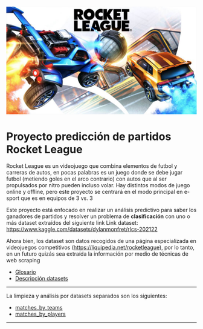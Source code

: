 ![Portada Rocket League](assets/portada_rl.jpg)
# Proyecto predicción de partidos Rocket League
Rocket League es un videojuego que combina elementos de futbol y carreras de autos, en pocas palabras es un juego donde se debe jugar futbol (metiendo goles en el arco contrario) con autos que al ser propulsados por nitro pueden incluso volar.
Hay distintos modos de juego online y offline, pero este proyecto se centrará en el modo principal en e-sport que es en equipos de 3 vs. 3

Este proyecto está enfocado en realizar un análisis predictivo para saber los ganadores de partidos y resolver un problema de **clasificación** con uno o más dataset extraídos del siguiente link
Link dataset: https://www.kaggle.com/datasets/dylanmonfret/rlcs-202122

Ahora bien, los dataset son datos recogidos de una página especializada en videojuegos competitivos (https://liquipedia.net/rocketleague), por lo tanto, en un futuro quizás sea extraída la información por medio de técnicas de web scraping

- [Glosario](glosario.md)
- [Descripción datasets](datasets/datasets.md)

---
La limpieza y análisis por datasets separados son los siguientes:

- [matches_by_teams](datasets/matches_by_teams.md)
- [matches_by_players](datasets/matches_by_players.md)

---